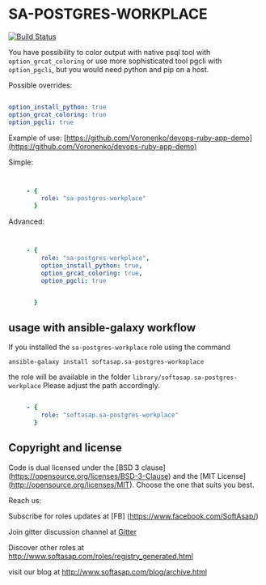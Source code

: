 SA-POSTGRES-WORKPLACE
=====================

[![Build Status](https://travis-ci.org/softasap/sa-postgres-workplace.svg?branch=master)](https://travis-ci.org/softasap/sa-postgres-workplace)

You have possibility to color output with native psql tool with `option_grcat_coloring` or use more sophisticated tool pgcli with `option_pgcli`,
but you would need python and pip on a host.

Possible overrides:

```YAML

option_install_python: true
option_grcat_coloring: true
option_pgcli: true

```

Example of use: [https://github.com/Voronenko/devops-ruby-app-demo](https://github.com/Voronenko/devops-ruby-app-demo)

Simple:

```YAML


     - {
         role: "sa-postgres-workplace"
       }

```


Advanced:

```YAML


     - {
         role: "sa-postgres-workplace",
         option_install_python: true,
         option_grcat_coloring: true,
         option_pgcli: true


       }

```


usage with ansible-galaxy workflow
----------------------------------

If you installed the `sa-postgres-workplace` role using the command


`
   ansible-galaxy install softasap.sa-postgres-workoplace
`

the role will be available in the folder `library/softasap.sa-postgres-workplace`
Please adjust the path accordingly.

```YAML

     - {
         role: "softasap.sa-postgres-workplace"
       }

```




Copyright and license
---------------------

Code is dual licensed under the [BSD 3 clause] (https://opensource.org/licenses/BSD-3-Clause) and the [MIT License] (http://opensource.org/licenses/MIT). Choose the one that suits you best.

Reach us:

Subscribe for roles updates at [FB] (https://www.facebook.com/SoftAsap/)

Join gitter discussion channel at [Gitter](https://gitter.im/softasap)

Discover other roles at  http://www.softasap.com/roles/registry_generated.html

visit our blog at http://www.softasap.com/blog/archive.html
